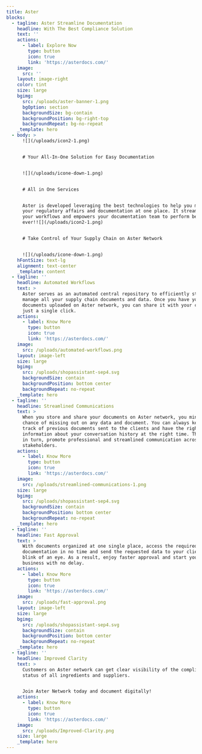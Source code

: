 ```yaml
---
title: Aster
blocks:
  - tagline: Aster Streamline Documentation
    headline: With The Best Compliance Solution
    text: ''
    actions:
      - label: Explore Now
        type: button
        icon: true
        link: 'https://asterdocs.com/'
    image:
      src: ''
    layout: image-right
    color: tint
    size: large
    bgimg:
      src: /uploads/aster-banner-1.png
      bgOption: section
      backgroundSize: bg-contain
      backgroundPosition: bg-right-top
      backgroundRepeat: bg-no-repeat
    _template: hero
  - body: >
      ![](/uploads/icon2-1.png)


      # Your All-In-One Solution for Easy Documentation


      ![](/uploads/icone-down-1.png)


      # All in One Services


      Aster is developed leveraging the best technologies to help you manage all
      your regulatory affairs and documentation at one place. It streamlines
      your workflows and empowers your documentation team to perform better than
      ever!![](/uploads/icon2-1.png)


      # Take Control of Your Supply Chain on Aster Network


      ![](/uploads/icone-down-1.png)
    hFontSize: text-lg
    alignment: text-center
    _template: content
  - tagline: ''
    headline: Automated Workflows
    text: >
      Aster serves as an automated central repository to efficiently store and
      manage all your supply chain documents and data. Once you have your
      documents uploaded on Aster network, you can share it with your clients in
      just a single click.
    actions:
      - label: Know More
        type: button
        icon: true
        link: 'https://asterdocs.com/'
    image:
      src: /uploads/automated-workflows.png
    layout: image-left
    size: large
    bgimg:
      src: /uploads/shopassistant-sep4.svg
      backgroundSize: contain
      backgroundPosition: bottom center
      backgroundRepeat: no-repeat
    _template: hero
  - tagline: ''
    headline: Streamlined Communications
    text: >
      When you store and share your documents on Aster network, you minimize the
      chance of missing out on any data and document. You can always keep a
      track of previous documents sent to the clients and have the right
      information about your conversation history at the right time. This will,
      in turn, promote professional and streamlined communication across
      stakeholders.
    actions:
      - label: Know More
        type: button
        icon: true
        link: 'https://asterdocs.com/'
    image:
      src: /uploads/streamlined-communications-1.png
    size: large
    bgimg:
      src: /uploads/shopassistant-sep4.svg
      backgroundSize: contain
      backgroundPosition: bottom center
      backgroundRepeat: no-repeat
    _template: hero
  - tagline: ''
    headline: Fast Approval
    text: >
      With documents organized at one single place, access the required
      documentation in no time and send the requested data to your client at the
      blink of an eye. As a result, enjoy faster approval and start your key
      business with no delay.
    actions:
      - label: Know More
        type: button
        icon: true
        link: 'https://asterdocs.com/'
    image:
      src: /uploads/fast-approval.png
    layout: image-left
    size: large
    bgimg:
      src: /uploads/shopassistant-sep4.svg
      backgroundSize: contain
      backgroundPosition: bottom center
      backgroundRepeat: no-repeat
    _template: hero
  - tagline: ''
    headline: Improved Clarity
    text: >
      Customers on Aster network can get clear visibility of the compliance
      status of all ingredients and suppliers.


      Join Aster Network today and document digitally!
    actions:
      - label: Know More
        type: button
        icon: true
        link: 'https://asterdocs.com/'
    image:
      src: /uploads/Improved-Clarity.png
    size: large
    _template: hero
---
```


